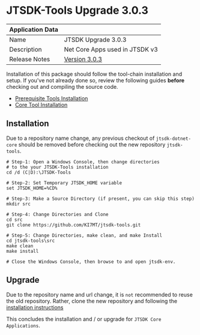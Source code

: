 # JTSDK-Tools Upgrade 3.0.3

| Application Data ||
| ---| --- |
| Name        | JTSDK Upgrade 3.0.3 |
| Description | Net Core Apps used in JTSDK v3 |
| Release Notes | [Version 3.0.3](../release-notes/Release-Notes-3.0.3.md) |

Installation of this package should follow the tool-chain installation and
setup. If you've not already done so, review the following guides **before**
checking out and compiling the source code.

- [Prerequisite Tools Installation](../Install-Prerequisites.md)
- [Core Tool Installation](../Install-Core-Tools.md)

## Installation

Due to a repository name change, any previous checkout of `jtsdk-dotnet-core`
should be removed before checking out the new repository `jtsdk-tools`.

``` shell
# Step-1: Open a Windows Console, then change directories
# to the your JTSDK-Tools installation
cd /d (C|D):\JTSDK-Tools

# Step-2: Set Temporary JTSDK_HOME variable
set JTSDK_HOME=%CD%

# Step-3: Make a Source Directory (if present, you can skip this step)
mkdir src

# Step-4: Change Directories and Clone
cd src
git clone https://github.com/KI7MT/jtsdk-tools.git

# Step-5: Change Directories, make clean, and make Install
cd jtsdk-tools\src
make clean
make install

# Close the Windows Console, then browse to and open jtsdk-env.

```

## Upgrade

Due to the repository name and url change, it is `not` recommended to reuse the
old repository. Rather, clone the new repository and following the
[installation instructions](#installation)

This concludes the installation and / or upgrade for `JTSDK Core Applications`.